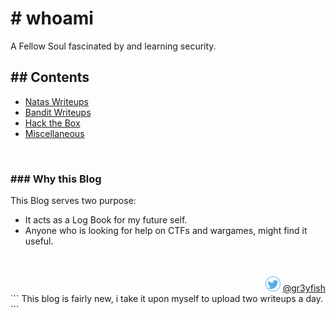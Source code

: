 # # whoami
A Fellow Soul fascinated by and learning security.


## ## Contents
- [Natas Writeups](./Natas/index.md)
- [Bandit Writeups](./Bandit/index.html)
- [Hack the Box](./HTB/index.html)
- [Miscellaneous](./Misc/index.md)

<br/>

### ### Why this Blog
This Blog serves two purpose:
  - It acts as a Log Book for my future self.
  - Anyone who is looking for help on CTFs and wargames, might find it useful.

<br/>
<br/>
<div style="text-align: right"> <img src="./assets/images/tweet1.png" width="24" /> <a href="https://twitter.com/gr3yfish">@gr3yfish</a></div>
```
This blog is fairly new, i take it upon myself to upload two writeups a day. 
```

